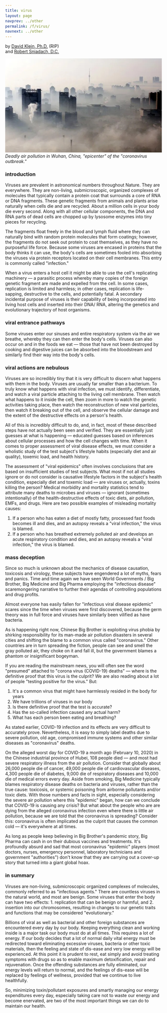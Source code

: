 ```yaml
---
title: virus
layout: page
navprev: ../other
permalink: /f/virus/
navnext: ../other
---
```


by [David Klein, Ph.D.](https://web.archive.org/web/20200405113610/http://vibranthealthandwealthacademy.com/) (RIP)  
and [Robert Sniadach, D.C.](http://www.transformationinstitute.org)

![Wuhan Air Quality](/img/photo/wuhan.jpg)  
_Deadly air pollution in Wuhan, China, "epicenter" of the "coronavirus outbreak."_

### introduction

Viruses are prevalent in astronomical numbers throughout Nature. They are everywhere. They are non-living, submicroscopic, organized complexes of molecules that typically contain a protein coat that surrounds a core of RNA or DNA fragments. These genetic fragments from animals and plants arise naturally when cells die and are recycled. About a million cells in your body die every second. Along with all other cellular components, the DNA and RNA parts of dead cells are chopped up by lysosome enzymes into tiny pieces for recycling.

The fragments float freely in the blood and lymph fluid where they can naturally bind with random protein molecules that form coatings; however, the fragments do not seek out protein to coat themselves, as they have no purposeful life force. Because some viruses are encased in proteins that the body thinks it can use, the body's cells are sometimes fooled into absorbing the viruses via protein receptors located on their cell membranes. This entry is commonly called "infection."

When a virus enters a host cell it might be able to use the cell's replicating machinery — a parasitic process whereby many copies of the foreign genetic fragment are made and expelled from the cell. In some cases, replication is limited and harmless; in other cases, replication is life-sapping, destructive to the cells, and potentially fatal. A secondary incidental purpose of viruses is their capability of being incorporated into living host cells and inserted into their DNA/ RNA, altering the genetics and evolutionary trajectory of host organisms.

### viral entrance pathways

Some viruses enter our sinuses and entire respiratory system via the air we breathe, whereby they can then enter the body's cells. Viruses can also occur on and in the foods we eat — those that have not been destroyed by cooking and digestive juices can be absorbed into the bloodstream and similarly find their way into the body's cells.

### viral actions are nebulous

Viruses are so incredibly tiny that it is very difficult to discern what happens with them in the body. Viruses are usually far smaller than a bacterium. To truly know what happens with viral infection, we must identify, differentiate, and watch a viral particle attaching to the living cell membrane. Then watch what happens to it inside the cell, then zoom in more to watch the genetic activities taking place, then watch the reconstruction of new viral particles, then watch it breaking out of the cell, and observe the cellular damage and the extent of the destructive effects on a person's health.

All of this is incredibly difficult to do, and, in fact, most of these described steps have not actually been seen and verified. They are essentially just guesses at what is happening — educated guesses based on inferences about cellular processes and how the cell changes with time. When it comes to proper assessment of viral disease effects, we must consider a wholistic study of the test subject's lifestyle habits (especially diet and air quality), toxemic load, and health history.

The assessment of "viral epidemics" often involves conclusions that are based on insufficient studies of test subjects. What most if not all studies ignore or do not consider is causative lifestyle factors in the subject's health condition, especially diet and toxemic load — are viruses or, actually, toxins killing the person? Medical morbidity and mortality statistics tend to attribute many deaths to microbes and viruses — ignorant (sometimes intentionally) of the health-destructive effects of toxic diets, air pollution, EMFs, and drugs. Here are two possible examples of misleading mortality causes:

1. If a person who has eaten a diet of mostly fatty, processed fast foods becomes ill and dies, and an autopsy reveals a "viral infection," the virus is blamed. 
2. If a person who has breathed extremely polluted air and develops an acute respiratory condition and dies, and an autopsy reveals a "viral infection," the virus is blamed.

### mass deception

Since so much is unknown about the mechanics of disease causation, toxicosis and virology, these subjects have engendered a lot of myths, fears and panics. Time and time again we have seen World Governments / Big Brother, Big Medicine and Big Pharma employing the "infectious disease" scaremongering narrative to further their agendas of controlling populations and drug profits.

Almost everyone has easily fallen for "infectious viral disease epidemic" scares since the time when viruses were first discovered, because the germ theory was in full force and viruses have similarly been vilified as have bacteria.

As is happening right now, Chinese Big Brother is exploiting virus phobia by shirking responsibility for its man-made air pollution disasters in several cities and shifting the blame to a common virus called "coronavirus." Other countries are in turn spreading the fiction, people can see and smell the gray polluted air, they choke on it and fall ill, but the government blames a phantom or insignificant bogeyman.

If you are reading the mainstream news, you will often see the word "presumed" attached to "corona virus (COVID-19) deaths" — where is the definitive proof that this virus is the culprit? We are also reading about a lot of people "testing positive for the virus." But: 

1. It's a common virus that might have harmlessly resided in the body for years 
2. We have trillions of viruses in our body 
3. Is there definitive proof that the test is accurate?
4. Has the so-called infection caused any actual harm?
5. What has each person been eating and breathing?

As stated earlier, COVID-19 infection and its effects are very difficult to accurately prove. Nevertheless, it is easy to simply label deaths due to severe pollution, old age, compromised immune systems and other similar diseases as "coronavirus" deaths.

On the alleged worst day for COVID-19 a month ago (February 10, 2020) in the Chinese industrial province of Hubei, 108 people died — and most had severe respiratory illness from the air pollution. Consider that globally about 26,000 people die of cancer, 49,000 people die of cardiovascular diseases, 4,300 people die of diabetes, 9,000 die of respiratory diseases and 10,000 die of medical errors every day. Aside from smoking, Big Medicine typically blames respiratory disease deaths on bacteria and viruses, rather than the true cause: toxicosis, or systemic poisoning from airborne pollutants and/or toxic diets. With those numbers and facts in sight, especially considering the severe air pollution where this "epidemic" began, how can we conclude that COVID-19 is causing any crisis? But what about the people who are are dying from the alleged coronavirus infection even where there is little air pollution, because we are told that the coronavirus is spreading? Consider this: coronavirus is often implicated as the culprit that causes the common cold — it's everywhere at all times.

As long as people keep believing in Big Brother's pandemic story, Big Pharma can cash in on their dubious vaccines and treatments. It's profoundly absurd and sad that most coronavirus "epidemic" players (most doctors, nurses, emergency personnel, laboratory technicians and government "authorities") don't know that they are carrying out a cover-up story that turned into a giant global hoax.

### in summary

Viruses are non-living, submicroscopic organized complexes of molecules, commonly referred to as "infectious agents." There are countless viruses in the natural world, and most are benign. Some viruses that enter the body can have two effects: 1. replication that can be benign or harmful, and 2. insertion into our chromosomes, resulting in changes to our genetic traits and functions that may be considered "evolutionary."

Billions of viral as well as bacterial and other foreign substances are encountered every day by our body. Keeping everything clean and working inside is a major task our body must do at all times. This requires a lot of energy. If our body decides that a lot of normal daily vital energy must be redirected toward eliminating excessive viruses, bacteria or other toxic materials, then the feeling and state of dis-ease and very low energy will be experienced. At this point it is prudent to rest, eat simply and avoid treating symptoms with drugs so as to enable maximum detoxification, repair and rejuvenation. Once the offending substances are fully eliminated, our energy levels will return to normal, and the feelings of dis-ease will be replaced by feelings of wellness, provided that we continue to live healthfully.

So, minimizing toxin/pollutant exposures and smartly managing our energy expenditures every day, especially taking care not to waste our energy and become enervated, are two of the most important things we can do to maintain our health. 
